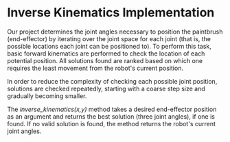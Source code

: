 # Inverse Kinematics Implementation
Our project determines the joint angles necessary to position the paintbrush (end-effector) by iterating over the joint space for each joint (that is, the possible locations each joint can be positioned to). 
To perform this task, basic forward kinematics are performed to check the location of each potential position. All solutions found are ranked based on which one requires the least movement from the robot's current position. 

In order to reduce the complexity of checking each possible joint position, solutions are checked repeatedly, starting with a coarse step size and gradually becoming smaller. 

The *inverse_kinematics(x,y)* method takes a desired end-effector position as an argument and returns the best solution (three joint angles), if one is found. If no valid solution is found, the method returns the robot's current joint angles.  
